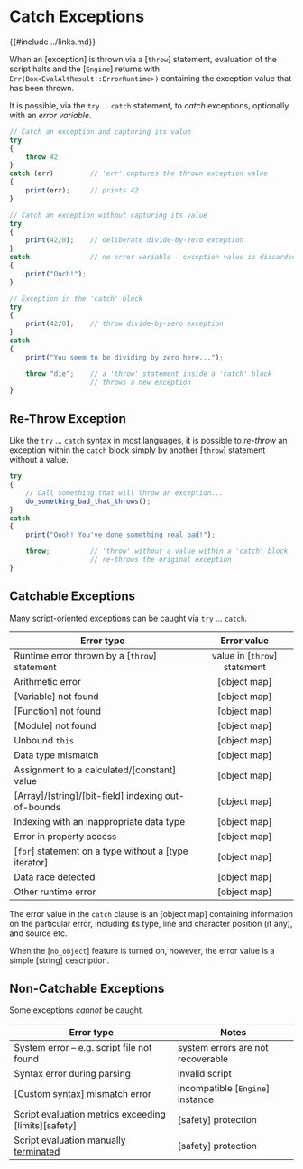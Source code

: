 Catch Exceptions
================

{{#include ../links.md}}


When an [exception] is thrown via a [`throw`] statement, evaluation of the script halts
and the [`Engine`] returns with `Err(Box<EvalAltResult::ErrorRuntime>)` containing the
exception value that has been thrown.

It is possible, via the `try` ... `catch` statement, to _catch_ exceptions, optionally
with an _error variable_.

```js
// Catch an exception and capturing its value
try
{
    throw 42;
}
catch (err)         // 'err' captures the thrown exception value
{
    print(err);     // prints 42
}

// Catch an exception without capturing its value
try
{
    print(42/0);    // deliberate divide-by-zero exception
}
catch               // no error variable - exception value is discarded
{
    print("Ouch!");
}

// Exception in the 'catch' block
try
{
    print(42/0);    // throw divide-by-zero exception
}
catch
{
    print("You seem to be dividing by zero here...");

    throw "die";    // a 'throw' statement inside a 'catch' block
                    // throws a new exception
}
```


Re-Throw Exception
------------------

Like the `try` ... `catch` syntax in most languages, it is possible to _re-throw_
an exception within the `catch` block simply by another [`throw`] statement without
a value.


```js
try
{
    // Call something that will throw an exception...
    do_something_bad_that_throws();
}
catch
{
    print("Oooh! You've done something real bad!");

    throw;          // 'throw' without a value within a 'catch' block
                    // re-throws the original exception
}

```


Catchable Exceptions
--------------------

Many script-oriented exceptions can be caught via `try` ... `catch`.

| Error type                                            |         Error value          |
| ----------------------------------------------------- | :--------------------------: |
| Runtime error thrown by a [`throw`] statement         | value in [`throw`] statement |
| Arithmetic error                                      |         [object map]         |
| [Variable] not found                                  |         [object map]         |
| [Function] not found                                  |         [object map]         |
| [Module] not found                                    |         [object map]         |
| Unbound `this`                                        |         [object map]         |
| Data type mismatch                                    |         [object map]         |
| Assignment to a calculated/[constant] value           |         [object map]         |
| [Array]/[string]/[bit-field] indexing out-of-bounds   |         [object map]         |
| Indexing with an inappropriate data type              |         [object map]         |
| Error in property access                              |         [object map]         |
| [`for`] statement on a type without a [type iterator] |         [object map]         |
| Data race detected                                    |         [object map]         |
| Other runtime error                                   |         [object map]         |

The error value in the `catch` clause is an [object map] containing information on the particular error,
including its type, line and character position (if any), and source etc.

When the [`no_object`] feature is turned on, however, the error value is a simple [string] description.


Non-Catchable Exceptions
------------------------

Some exceptions _cannot_ be caught.

| Error type                                                              | Notes                             |
| ----------------------------------------------------------------------- | --------------------------------- |
| System error &ndash; e.g. script file not found                         | system errors are not recoverable |
| Syntax error during parsing                                             | invalid script                    |
| [Custom syntax] mismatch error                                          | incompatible [`Engine`] instance  |
| Script evaluation metrics exceeding [limits][safety]                    | [safety] protection               |
| Script evaluation manually [terminated]({{rootUrl}}/safety/progress.md) | [safety] protection               |

